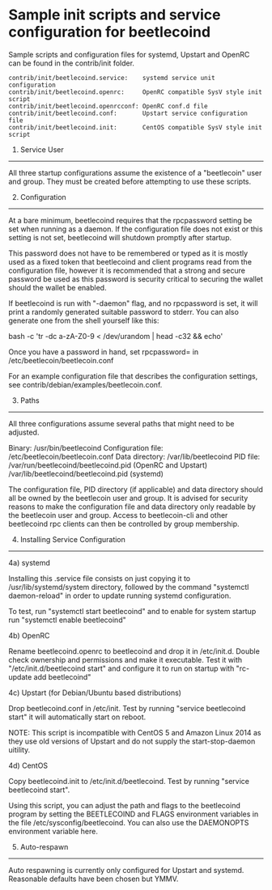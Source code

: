 Sample init scripts and service configuration for beetlecoind
==========================================================

Sample scripts and configuration files for systemd, Upstart and OpenRC
can be found in the contrib/init folder.

    contrib/init/beetlecoind.service:    systemd service unit configuration
    contrib/init/beetlecoind.openrc:     OpenRC compatible SysV style init script
    contrib/init/beetlecoind.openrcconf: OpenRC conf.d file
    contrib/init/beetlecoind.conf:       Upstart service configuration file
    contrib/init/beetlecoind.init:       CentOS compatible SysV style init script

1. Service User
---------------------------------

All three startup configurations assume the existence of a "beetlecoin" user
and group.  They must be created before attempting to use these scripts.

2. Configuration
---------------------------------

At a bare minimum, beetlecoind requires that the rpcpassword setting be set
when running as a daemon.  If the configuration file does not exist or this
setting is not set, beetlecoind will shutdown promptly after startup.

This password does not have to be remembered or typed as it is mostly used
as a fixed token that beetlecoind and client programs read from the configuration
file, however it is recommended that a strong and secure password be used
as this password is security critical to securing the wallet should the
wallet be enabled.

If beetlecoind is run with "-daemon" flag, and no rpcpassword is set, it will
print a randomly generated suitable password to stderr.  You can also
generate one from the shell yourself like this:

bash -c 'tr -dc a-zA-Z0-9 < /dev/urandom | head -c32 && echo'

Once you have a password in hand, set rpcpassword= in /etc/beetlecoin/beetlecoin.conf

For an example configuration file that describes the configuration settings,
see contrib/debian/examples/beetlecoin.conf.

3. Paths
---------------------------------

All three configurations assume several paths that might need to be adjusted.

Binary:              /usr/bin/beetlecoind
Configuration file:  /etc/beetlecoin/beetlecoin.conf
Data directory:      /var/lib/beetlecoind
PID file:            /var/run/beetlecoind/beetlecoind.pid (OpenRC and Upstart)
                     /var/lib/beetlecoind/beetlecoind.pid (systemd)

The configuration file, PID directory (if applicable) and data directory
should all be owned by the beetlecoin user and group.  It is advised for security
reasons to make the configuration file and data directory only readable by the
beetlecoin user and group.  Access to beetlecoin-cli and other beetlecoind rpc clients
can then be controlled by group membership.

4. Installing Service Configuration
-----------------------------------

4a) systemd

Installing this .service file consists on just copying it to
/usr/lib/systemd/system directory, followed by the command
"systemctl daemon-reload" in order to update running systemd configuration.

To test, run "systemctl start beetlecoind" and to enable for system startup run
"systemctl enable beetlecoind"

4b) OpenRC

Rename beetlecoind.openrc to beetlecoind and drop it in /etc/init.d.  Double
check ownership and permissions and make it executable.  Test it with
"/etc/init.d/beetlecoind start" and configure it to run on startup with
"rc-update add beetlecoind"

4c) Upstart (for Debian/Ubuntu based distributions)

Drop beetlecoind.conf in /etc/init.  Test by running "service beetlecoind start"
it will automatically start on reboot.

NOTE: This script is incompatible with CentOS 5 and Amazon Linux 2014 as they
use old versions of Upstart and do not supply the start-stop-daemon uitility.

4d) CentOS

Copy beetlecoind.init to /etc/init.d/beetlecoind. Test by running "service beetlecoind start".

Using this script, you can adjust the path and flags to the beetlecoind program by
setting the BEETLECOIND and FLAGS environment variables in the file
/etc/sysconfig/beetlecoind. You can also use the DAEMONOPTS environment variable here.

5. Auto-respawn
-----------------------------------

Auto respawning is currently only configured for Upstart and systemd.
Reasonable defaults have been chosen but YMMV.
